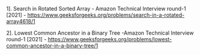 1]. Search in Rotated Sorted Array - Amazon Technical Interview round-1 [2021] - https://www.geeksforgeeks.org/problems/search-in-a-rotated-array4618/1

2]. Lowest Common Ancestor in a Binary Tree -Amazon Technical Interview round-1 [2021] - https://www.geeksforgeeks.org/problems/lowest-common-ancestor-in-a-binary-tree/1
